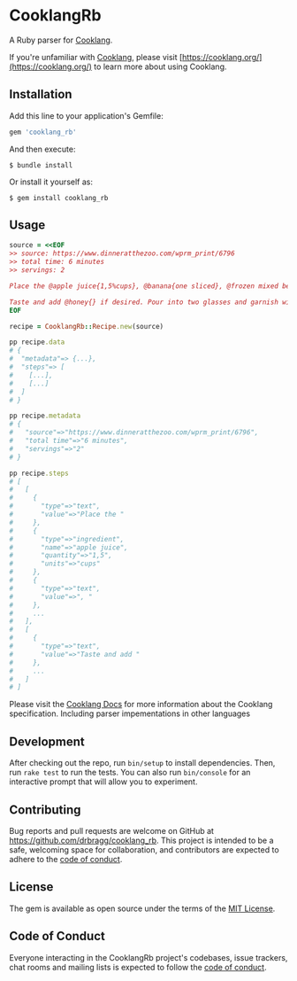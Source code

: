 # CooklangRb

A Ruby parser for [Cooklang](https://cooklang.org/).

If you're unfamiliar with [Cooklang](https://cooklang.org/), please visit [https://cooklang.org/](https://cooklang.org/) to learn more about using Cooklang.

## Installation

Add this line to your application's Gemfile:

```ruby
gem 'cooklang_rb'
```

And then execute:

    $ bundle install

Or install it yourself as:

    $ gem install cooklang_rb

## Usage

```ruby
source = <<EOF
>> source: https://www.dinneratthezoo.com/wprm_print/6796
>> total time: 6 minutes
>> servings: 2

Place the @apple juice{1,5%cups}, @banana{one sliced}, @frozen mixed berries{1,5%cups} and @vanilla greek yogurt{3/4%cup} in a #blender{}; blend until smooth. If the smoothie seems too thick, add a little more liquid (1/4 cup).

Taste and add @honey{} if desired. Pour into two glasses and garnish with fresh berries and mint sprigs if desired.
EOF

recipe = CooklangRb::Recipe.new(source)

pp recipe.data
# {
#  "metadata"=> {...},
#  "steps"=> [
#    [...],
#    [...]
#  ]
# }

pp recipe.metadata
# {
#   "source"=>"https://www.dinneratthezoo.com/wprm_print/6796",
#   "total time"=>"6 minutes",
#   "servings"=>"2"
# }

pp recipe.steps
# [
#   [
#     {
#       "type"=>"text",
#       "value"=>"Place the "
#     },
#     {
#       "type"=>"ingredient",
#       "name"=>"apple juice",
#       "quantity"=>"1,5",
#       "units"=>"cups"
#     },
#     {
#       "type"=>"text",
#       "value"=>", "
#     },
#     ...
#   ],
#   [
#     {
#       "type"=>"text",
#       "value"=>"Taste and add "
#     },
#     ...
#   ]
# ]

```

Please visit the [Cooklang Docs](https://cooklang.org/docs) for more information about the Cooklang specification.  Including parser impementations in other languages

## Development

After checking out the repo, run `bin/setup` to install dependencies. Then, run `rake test` to run the tests. You can also run `bin/console` for an interactive prompt that will allow you to experiment.

## Contributing

Bug reports and pull requests are welcome on GitHub at https://github.com/drbragg/cooklang_rb. This project is intended to be a safe, welcoming space for collaboration, and contributors are expected to adhere to the [code of conduct](https://github.com/drbragg/cooklang_rb/blob/master/CODE_OF_CONDUCT.md).

## License

The gem is available as open source under the terms of the [MIT License](https://opensource.org/licenses/MIT).

## Code of Conduct

Everyone interacting in the CooklangRb project's codebases, issue trackers, chat rooms and mailing lists is expected to follow the [code of conduct](https://github.com/drbragg/cooklang_rb/blob/master/CODE_OF_CONDUCT.md).
